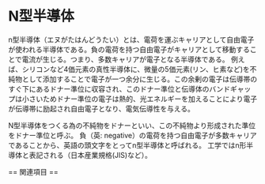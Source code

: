 # N型半導体

n型半導体（エヌがたはんどうたい）とは、電荷を運ぶキャリアとして自由電子が使われる半導体である。負の電荷を持つ自由電子がキャリアとして移動することで電流が生じる。つまり、多数キャリアが電子となる半導体である。
例えば、シリコンなど4価元素の真性半導体に、微量の5価元素(リン、ヒ素など)を不純物として添加することで電子が一つ余分に生じる。この余剰の電子は伝導帯のすぐ下にあるドナー準位に収容され、このドナー準位と伝導体のバンドギャップは小さいためドナー準位の電子は熱的、光エネルギーを加えることにより電子が伝導帯に励起され自由電子となり、電気伝導性を与える。

N型半導体をつくる為の不純物をドナーといい、この不純物より形成された準位をドナー準位と呼ぶ。
負（英: negative）の電荷を持つ自由電子が多数キャリアであることから、英語の頭文字をとってn型半導体と呼ばれる。
工学ではn形半導体と表記される（日本産業規格(JIS)など）。


== 関連項目 ==
